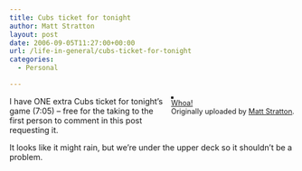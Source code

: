 ```yaml
---
title: Cubs ticket for tonight
author: Matt Stratton
layout: post
date: 2006-09-05T11:27:00+00:00
url: /life-in-general/cubs-ticket-for-tonight
categories:
  - Personal

---
```

<div style="float:right;margin-left:10px;margin-bottom:10px;">
  <a href="http://www.flickr.com/photos/mugsy/190806601/" title="photo sharing"><img src="http://static.flickr.com/51/190806601_96fb6a2856_m.jpg" alt="" style="border:solid 2px #000000;" /></a> <br /> <span style="font-size:.9em;margin-top:0;"> <a href="http://www.flickr.com/photos/mugsy/190806601/">Whoa!</a> <br /> Originally uploaded by <a href="http://www.flickr.com/people/mugsy/">Matt Stratton</a>. </span>
</div>

I have ONE extra Cubs ticket for tonight&#8217;s game (7:05) &#8211; free for the taking to the first person to comment in this post requesting it.

It looks like it might rain, but we&#8217;re under the upper deck so it shouldn&#8217;t be a problem.